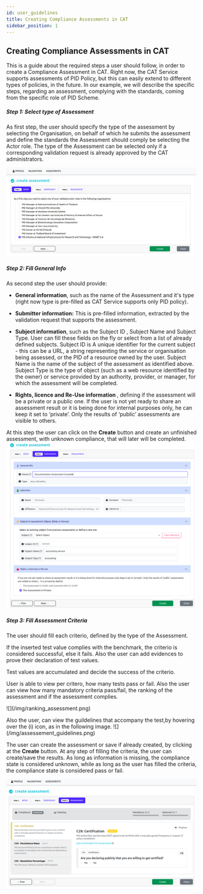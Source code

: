```yaml
---
id: user_guidelines
title: Creating Compliance Assessments in CAT 
sidebar_position: 1
---
```


## Creating Compliance Assessments in CAT 
<p> This is a guide about the required steps a user should follow, in order to create a Compliance Assessment in CAT. Right now, the CAT Service supports assessments of PID Policy, but this can easily extend to different types of policies, in the future. In our example, we will describe the specific steps, regarding an assessment, complying with the standards, coming from the specific role of PID Scheme. </p>

##### Step 1: Select type of Assessment
<p> As first step, the user should specify the type of the assessment by selecting the Organisation, on behalf of which he submits the assessment and define the standards the Assessment should comply be selecting the Actor role. The type of the Assessment can be selected only if a corresponding validation request is already approved by the CAT administrators. </p>

![](/img/create_assessment_step1.png) 

##### Step 2: Fill General Info
<p> As second step the user should provide:</p>

+ <b> General information</b>, such as the name of the Assessment and it's type (right now type is pre-filled as CAT Service supports only PID policy).
+ <b> Submitter information:</b> This is pre-filled information, extracted by the validation request that supports the assessment.
+ <b> Subject information</b>, such as the Subject ID , Subject Name and Subject Type. User can fill these fields on the fly or select from a list of already defined subjects.
Subject ID is A unique identifier for the current subject - this can be a URL, a string representing the service or organisation being assessed, or the PID of a resource owned by the user.
Subject Name is the name of the subject of the assessment as identified above.
Subject Type is the type of object (such as a web resource identified by the owner) or service provided by an authority, provider, or manager, for which the assessment will  be completed. 

+ <b> Rights, licence and Re-Use information </b>, defining if the assessment will be a private or a public one.
If the user is not yet ready to share an assessment result or it is being done for internal purposes only, he can keep it set to ‘private’. Only the results of ‘public’ assessments are visible to others. 

At this step the user can click on the <b>Create</b> button and create an unfinished assessment, with unknown compliance, that will later will be completed. 
![](/img/create_assessment_step2.png)

##### Step 3: Fill Assessment Criteria
<p> The user should fill each criterio, defined by the type of the Assessment.</p>
<p> If the inserted test value complies with the benchmark, the criterio is considered successful, else it fails. Also the user can add evidences to prove their declaration of test values.</p>
<p> Test values are accumulated and decide the success of the criterio. </p>
<p> User is able to view per critero, how many tests pass or fail. Also the user can view how many mandatory criteria pass/fail, the ranking of the assessment and if the assessment complies. </p> ![](/img/ranking_assessment.png)

<p> Also the user, can view the guildelines that accompany the test,by hovering over the (i) icon, as in the following image. ![](/img/assessement_guidelines.png) </p> 


<p> The user can create the assessment or save if already created, by clicking at the <b>Create</b> button. At any step of filling the criteria, the user can create/save the results. As long as information is missing, the compliance state is considered unknown, while as long as the user has filled the criteria, the compliance state is considered pass or fail.  </p>

![](/img/create_assessment_step3.png)

